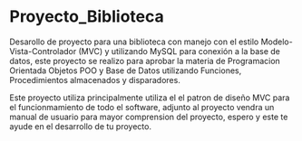 # Proyecto_Biblioteca
Desarollo de proyecto para una biblioteca con manejo con el estilo Modelo-Vista-Controlador (MVC) y utilizando MySQL para conexión a la base de datos, este proyecto se  realizo para aprobar la materia de Programacion Orientada  Objetos POO y Base de Datos utilizando Funciones, Procedimientos almacenados y disparadores.

Este proyecto utiliza principalmente utiliza el el patron de diseño MVC para el funcionmamiento de todo el software, adjunto al proyecto vendra un manual de usuario para mayor comprension del proyecto, espero y este
te ayude en el desarrollo de tu proyecto.
